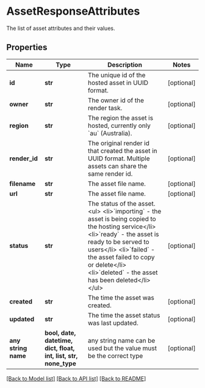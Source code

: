 # AssetResponseAttributes

The list of asset attributes and their values.

## Properties
Name | Type | Description | Notes
------------ | ------------- | ------------- | -------------
**id** | **str** | The unique id of the hosted asset in UUID format. | [optional] 
**owner** | **str** | The owner id of the render task. | [optional] 
**region** | **str** | The region the asset is hosted, currently only &#x60;au&#x60; (Australia). | [optional] 
**render_id** | **str** | The original render id that created the asset in UUID format. Multiple assets can share the same render id. | [optional] 
**filename** | **str** | The asset file name. | [optional] 
**url** | **str** | The asset file name. | [optional] 
**status** | **str** | The status of the asset. &lt;ul&gt;   &lt;li&gt;&#x60;importing&#x60; - the asset is being copied to the hosting service&lt;/li&gt;   &lt;li&gt;&#x60;ready&#x60; - the asset is ready to be served to users&lt;/li&gt;   &lt;li&gt;&#x60;failed&#x60; - the asset failed to copy or delete&lt;/li&gt;   &lt;li&gt;&#x60;deleted&#x60; - the asset has been deleted&lt;/li&gt; &lt;/ul&gt; | [optional] 
**created** | **str** | The time the asset was created. | [optional] 
**updated** | **str** | The time the asset status was last updated. | [optional] 
**any string name** | **bool, date, datetime, dict, float, int, list, str, none_type** | any string name can be used but the value must be the correct type | [optional]

[[Back to Model list]](../README.md#documentation-for-models) [[Back to API list]](../README.md#documentation-for-api-endpoints) [[Back to README]](../README.md)


